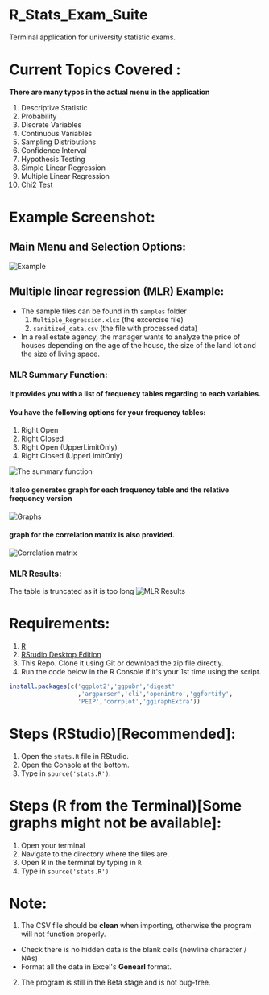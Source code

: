 # R_Stats_Exam_Suite
Terminal application for university statistic exams.

# Current Topics Covered :
**There are many typos in the actual menu in the application**
 1. Descriptive Statistic
 2. Probability
 3. Discrete Variables
 4. Continuous Variables
 5. Sampling Distributions
 6. Confidence Interval
 7. Hypothesis Testing
 8. Simple Linear Regression
 9. Multiple Linear Regression
10. Chi2 Test

# Example Screenshot:
## Main Menu and Selection Options:
![Example](https://raw.githubusercontent.com/algo7/R_Stats_Exam_Suite/master/screenshots/example.png)

##  Multiple linear regression (MLR) Example:
* The sample files can be found in th `samples` folder
    1. `Multiple_Regression.xlsx` (the excercise file)
    2. `sanitized_data.csv` (the file with processed data)
* In a real estate agency, the manager wants to analyze the price of houses depending on the age of the house, the size of the land lot and the size of living space.
### MLR Summary Function:

#### It provides you with a list of frequency tables regarding to each variables.

#### You have the following options for your frequency tables:
1. Right Open
2. Right Closed
3. Right Open (UpperLimitOnly)
4. Right Closed (UpperLimitOnly)

![The summary function](https://raw.githubusercontent.com/algo7/R_Stats_Exam_Suite/master/screenshots/sum_func.jpeg)


#### It also generates graph for each frequency table and the relative frequency version
![Graphs](https://raw.githubusercontent.com/algo7/R_Stats_Exam_Suite/master/screenshots/freqt_merged.jpg)

#### graph for the correlation matrix is also provided.
![Correlation matrix](https://raw.githubusercontent.com/algo7/R_Stats_Exam_Suite/master/screenshots/correlation_matrix.png)

### MLR Results:
The table is truncated as it is too long
![MLR Results](https://raw.githubusercontent.com/algo7/R_Stats_Exam_Suite/master/screenshots/MLR.jpg)



# Requirements:
1. [R](https://www.r-project.org/)
2. [RStudio Desktop Edition](https://rstudio.com/products/rstudio/download/)
3. This Repo. Clone it using Git or download the zip file directly.
4. Run the code below in the R Console if it's your 1st time using the script.
```R
install.packages(c('ggplot2','ggpubr','digest'
                   ,'argparser','cli','openintro','ggfortify',
                   'PEIP','corrplot','ggiraphExtra'))
```

# Steps (RStudio)[Recommended]:
1. Open the `stats.R` file in RStudio.
2. Open the Console at the bottom.
3. Type in `source('stats.R')`.


# Steps (R from the Terminal)[Some graphs might not be available]:
1. Open your terminal
2. Navigate to the directory where the files are.
3. Open R in the terminal by typing in `R`
4. Type in `source('stats.R')`

# Note:
1. The CSV file should be **clean** when importing, otherwise the program will not function properly.
  - Check there is no hidden data is the blank cells (newline character / NAs)
  - Format all the data in Excel's **Genearl** format.
2. The program is still in the Beta stage and is not bug-free.

